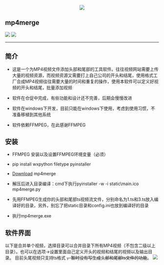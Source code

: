<div align="center">
<a href="http://www.tianzel.cn"><img src="http://www.tianzel.cn/wp-content/uploads/2017/11/8c025e4bb65a0e77ff02722eeb67e4e0-e1511170058957.jpg"/></a>
</div>

<h2>mp4merge</h2>

<a><img src="https://img.shields.io/badge/platform-windows-green.svg"/></a> 
<a><img src="https://img.shields.io/badge/doc-latest-green.svg"></a>

<hr/>

## 简介

- 这是一个为MP4视频文件添加头部和尾部的工具软件。往往视频网站需要上传大量的视频资源，而视频资源又需要打上自己公司的开头和结尾，使用格式工厂合成MP4视频往往需要大量的时间和重复的操作，使用本软件可以定义好视频的开头和结尾，批量添加视频

- 软件在仓促中完成，有些功能和设计还不完善，后期会慢慢改进

- 软件在windows下开发，目前只能在windows下使用，考虑到使用习惯，不准备移植到其他系统

- 软件依赖FFMPEG，在此感谢FFMPEG

## 安装

- FFMPEG 安装以及设置FFMPEG环境变量（必须）

- pip install wxpython filetype pyinstaller

- [Download](https://github.com/Kevinliu1989/mp4merge/archive/master.zip) mp4merge

- 解压后进入目录编译：cmd下执行pyinstaller -w -i static\main.ico mp4merge.py

- 先用FFMPEG生成你的头部和尾部ts视频流文件，分别命名为1.ts和3.ts放入编译好的目录，另外，别忘了把static目录和config.ini也放到编译好的目录

- 执行mp4merge.exe

## 软件界面
以下是合并单个视频，选择目录可以合并目录下所有MP4视频（不包含二级以上目录）。也可以在选项->设置里面自己定义开头的视频和结尾的视频以及输出目录。
目前头尾视频只支持ts格式 ~~，暂时没有写生成头部和尾部ts文件的功能~~。
<a href="http://www.tianzel.cn"><img src="http://www.tianzel.cn/wp-content/uploads/2017/12/201712051914.gif"/></a>

